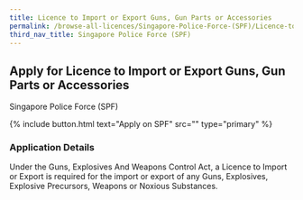 ```yaml
---
title: Licence to Import or Export Guns, Gun Parts or Accessories
permalink: /browse-all-licences/Singapore-Police-Force-(SPF)/Licence-to-Import-or-Export-Guns--Gun-Parts-or-Accessories
third_nav_title: Singapore Police Force (SPF)
---
```


## Apply for Licence to Import or Export Guns, Gun Parts or Accessories

Singapore Police Force (SPF)

{% include button.html text="Apply on SPF" src="" type="primary" %}

### Application Details

Under the Guns, Explosives And Weapons Control Act, a Licence to Import or Export is required for the import or export of any Guns, Explosives, Explosive Precursors, Weapons or Noxious Substances. 

